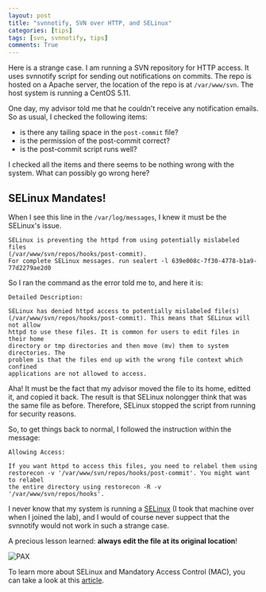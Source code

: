 ```yaml
---
layout: post
title: "svnnotify, SVN over HTTP, and SELinux"
categories: [tips]
tags: [svn, svnnotify, tips]
comments: True
---
```


Here is a strange case.
I am running a SVN repository for HTTP access.
It uses svnnotify script for sending out notifications on commits.
The repo is hosted on a Apache server, the location of the repo is at `/var/www/svn`.
The host system is running a CentOS 5.11.


One day, my advisor told me that he couldn't receive any notification emails.
So as usual, I checked the following items:

* is there any tailing space in the `post-commit` file?
* is the permission of the post-commit correct?
* is the post-commit script runs well?

I checked all the items and there seems to be nothing wrong with the system.
What can possibly go wrong here?

## SELinux Mandates!

When I see this line in the `/var/log/messages`, I knew it must be the SELinux's issue.

    SELinux is preventing the httpd from using potentially mislabeled files
    (/var/www/svn/repos/hooks/post-commit).
    For complete SELinux messages. run sealert -l 639e008c-7f30-4778-b1a9-77d2279ae2d0

So I ran the command as the error told me to, and here it is:

    Detailed Description:
    
    SELinux has denied httpd access to potentially mislabeled file(s)
    (/var/www/svn/repos/hooks/post-commit). This means that SELinux will not allow
    httpd to use these files. It is common for users to edit files in their home
    directory or tmp directories and then move (mv) them to system directories. The
    problem is that the files end up with the wrong file context which confined
    applications are not allowed to access.

Aha!
It must be the fact that my advisor moved the file to its home,
editted it, and copied it back.
The result is that SELinux nolongger think that was the same file as before.
Therefore, SELinux stopped the script from running for security reasons.

So, to get things back to normal, I followed the instruction within the message:

    Allowing Access:
    
    If you want httpd to access this files, you need to relabel them using
    restorecon -v '/var/www/svn/repos/hooks/post-commit'. You might want to relabel
    the entire directory using restorecon -R -v '/var/www/svn/repos/hooks'.

I never know that my system is running a [SELinux][centos-selinux] (I took that machine over when I joined the lab), 
and I would of course never suppect that the svnnotify would not work in such a strange case.

A precious lesson learned: **always edit the file at its original location**!

![PAX](https://upload.wikimedia.org/wikipedia/commons/b/ba/Pax_tux.png)

To learn more about SELinux and Mandatory Access Control (MAC), 
you can take a look at this [article][article].

[article]: http://www.linux-magazine.com/Issues/2008/91/SE-Linux
[centos-selinux]: https://wiki.centos.org/HowTos/SELinux

